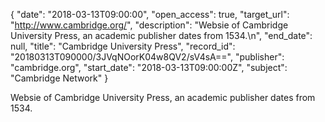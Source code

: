 {
  "date": "2018-03-13T09:00:00", 
  "open_access": true, 
  "target_url": "http://www.cambridge.org/", 
  "description": "Websie of Cambridge University Press, an academic publisher dates from 1534.\n", 
  "end_date": null, 
  "title": "Cambridge University Press", 
  "record_id": "20180313T090000/3JVqNOorK04w8QV2/sV4sA==", 
  "publisher": "cambridge.org", 
  "start_date": "2018-03-13T09:00:00Z", 
  "subject": "Cambridge Network"
}

Websie of Cambridge University Press, an academic publisher dates from 1534.
